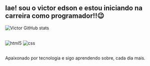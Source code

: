 ## Iae! sou o victor edson e estou iniciando na carreira como programador!!😉

  ![Victor GitHub stats](https://github-readme-stats.vercel.app/api?username=VictorEdsonsr&show_icons=true&theme=dark&count_private=true)
  <div style"display: inline_block"></br>
<div style="display: inline_block">
  <img align="center" alt="html5" src="https://img.shields.io/badge/HTML5-E34F26?style=for-the-badge&logo=html5&logoColor=white" />
  <img align="center" alt="css" src="https://img.shields.io/badge/CSS3-1572B6?style=for-the-badge&logo=css3&logoColor=white" />
</div><br/>

Apaixonado por tecnologia e sigo aprendendo sobre, cada dia mais.
  </div>
